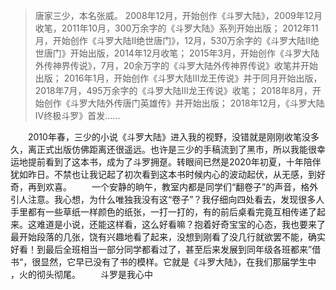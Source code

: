 > 唐家三少，本名张威。
> 2008年12月，开始创作《斗罗大陆》，2009年12月收笔，2011年10月，300万余字的《斗罗大陆》系列开始出版；
> 2012年11月，开始创作《斗罗大陆II绝世唐门》，12月，530万余字的《斗罗大陆II绝世唐门》开始出版，2014年12月收笔；
> 2015年3月，开始创作《斗罗大陆外传神界传说》，7月，20余万字的《斗罗大陆外传神界传说》收笔并开始出版；
> 2016年1月，开始创作《斗罗大陆Ⅲ龙王传说》并于同月开始出版，2018年7月，495万余字的《斗罗大陆Ⅲ龙王传说》收笔；
> 2018年8月，开始创作《斗罗大陆外传唐门英雄传》并开始出版；
> 2018年12月，《斗罗大陆Ⅳ终极斗罗》首发......

&emsp;&emsp;2010年春，三少的小说《斗罗大陆》进入我的视野，没错就是刚刚收笔没多久，离正式出版仿佛距离还很遥远。也许是三少的手稿流到了黑市，所以我能很幸运地提前看到了这本书，成为了斗罗拥趸。转眼间已然是2020年初夏，十年陪伴犹如昨日。不禁也让我记起了初次看到这本书时候内心的波动起伏，从无感，到好奇，再到欢喜。
&emsp;&emsp;一个安静的晌午，教室内都是同学们“翻卷子”的声音，格外引人注意。我心想，为什么唯独我没有这“卷子”？我仔细向四处看去，发现很多人手里都有一些草纸一样颜色的纸张，一打一打的，有的前后桌看完竟互相传递了起来。这难道是小说，还能这样看，这么好看嘛？抱着好奇宝宝的心态，我也要来了最开始段落的几张，饶有兴趣地看了起来，没想到刚看了没几行就欲罢不能，确实好看！到最后全班相当一部分同学都看过了，甚至后来发展到同年级各班都来”借书“，很显然，它早已没有了书的模样。它就是《斗罗大陆》，在我们那届学生中 ，火的彻头彻尾。
&emsp;&emsp;斗罗是我心中
